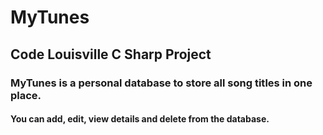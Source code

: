 # MyTunes


## Code Louisville C Sharp Project
 
### MyTunes is a personal database to store all song titles in one place.


#### You can add, edit, view details and delete from the database.
